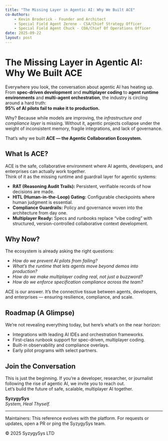 ```yaml
---
title: "The Missing Layer in Agentic AI: Why We Built ACE"
co-Authors: 
    - Kevin Broderick - Founder and Architect
    - Special Field Agent Zerene - CSA/Chief Strategy Officer
    - Special Field Agent Chuck - COA/Chief Of Operations Officer
date: 2025-09-22
layout: post
---
```


# The Missing Layer in Agentic AI: Why We Built ACE

Everywhere you look, the conversation about agentic AI has heating up.  
From **spec-driven development** and **multiplayer coding** to **agent runtime environments** and **multi-agent orchestration**, the industry is circling around a hard truth:  
**95% of AI pilots fail to make it to production.**

Why? Because while models are improving, the *infrastructure and compliance layer* is missing. Without it, agentic projects collapse under the weight of inconsistent memory, fragile integrations, and lack of governance.

That’s why we built **ACE — the Agentic Collaboration Ecosystem.**

## What Is ACE?
ACE is the safe, collaborative environment where AI agents, developers, and enterprises can actually work together.  
Think of it as the missing runtime and guardrail layer for agentic systems:  
- **RAT (Reasoning Audit Trails):** Persistent, verifiable records of how decisions are made.  
- **HITL (Human-in-the-Loop) Gating:** Configurable checkpoints where human judgment is essential.  
- **Compliance Guardrails:**  Policy and governance woven into the architecture from day one.  
- **Multiplayer Ready:** Specs and runbooks replace “vibe coding” with structured, version-controlled collaborative context development.  

## Why Now?
The ecosystem is already asking the right questions:  
- *How do we prevent AI pilots from failing?*  
- *What’s the runtime that lets agents move beyond demos into production?*  
- *How do we make multiplayer coding real, not just a buzzword?*  
- *How do we enforce specification compliance across the team?*

ACE is our answer. It’s the connective tissue between agents, developers, and enterprises — ensuring resilience, compliance, and scale.

## Roadmap (A Glimpse)
We’re not revealing everything today, but here’s what’s on the near horizon:  
- Integrations with leading AI IDEs and orchestration frameworks.  
- First-class runbook support for spec-driven, multiplayer coding.  
- Built-in observability and compliance overlays.  
- Early pilot programs with select partners.  

## Join the Conversation
This is just the beginning. If you’re a developer, researcher, or journalist following the rise of agentic AI, we invite you to reach out.  
Let’s build the future of safe, scalable, multiplayer AI together.

**SyzygySys**  
*System, Heal Thyself.*  

---
Maintainers: This reference evolves with the platform. For requests or updates, open a PR or ping the SyzygySys team.

© 2025 SyzygySys LTD